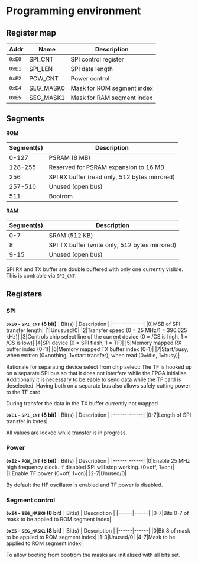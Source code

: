 # Programming environment

## Register map

| Addr  | Name | Description  |
|-------|-----|----|
| `0xE0` | SPI_CNT | SPI control register |
| `0xE1` | SPI_LEN | SPI data length |
| `0xE2` | POW_CNT | Power control |
| `0xE4` | SEG_MASK0 | Mask for ROM segment index |
| `0xE5` | SEG_MASK1 | Mask for RAM segment index |

## Segments

**ROM**

| Segment(s) | Description |
|------------|-------------|
| 0-127 | PSRAM (8 MB) |
| 128-255 | Reserved for PSRAM expansion to 16 MB |
| 256 | SPI RX buffer (read only, 512 bytes mirrored) |
| 257-510 | Unused (open bus) |
| 511 | Bootrom |

**RAM**

| Segment(s) | Description |
|------------|-------------|
| 0-7 | SRAM (512 KB) |
| 8 | SPI TX buffer (write only, 512 bytes mirrored) |
| 9-15 | Unused (open bus) |

SPI RX and TX buffer are double buffered with only one currently visible. This is contrable via `SPI_CNT`.

## Registers

### SPI

**`0xE0` - `SPI_CNT` (8 bit)**
| Bit(s) | Description |
|------|------|
|0|MSB of SPI transfer length|
|1|Unusued/0|
|2|Transfer speed (0 = 25 MHz/1 = 390.625 kHz)|
|3|Controls chip select line of the current device (0 = /CS is high, 1 = /CS is low)|
|4|SPI device (0 = SPI flash, 1 = TF)|
|5|Memory mapped RX buffer index (0-1)|
|6|Memory mapped TX buffer index (0-1)|
|7|Start/busy, when written (0=nothing, 1=start transfer), when read (0=idle, 1=busy)|

Rationale for separating device select from chip select: The TF is hooked up on a separate SPI bus so that it does not interfere while the FPGA initialise. Additionally it is necessary to be eable to send data while the TF card is deselected. Having both on a separate bus also allows safely cutting power to the TF card.

During transfer the data in the TX buffer currently not mapped

**`0xE1` - `SPI_CNT` (8 bit)**
| Bit(s) | Description |
|------|------|
|0-7|Length of SPI transfer in bytes|

All values are locked while transfer is in progress.

### Power

**`0xE2` - `POW_CNT` (8 bit)**
| Bit(s) | Description |
|------|------|
|0|Enable 25 MHz high frequency clock. If disabled SPI will stop working. (0=off, 1=on)|
|1|Enable TF power (0=off, 1=on)|
|2-7|Unused/0|

By default the HF oscillator is enabled and TF power is disabled.

### Segment control

**`0xE4` - `SEG_MASK0` (8 bit)**
| Bit(s) | Description |
|------|------|
|0-7|Bits 0-7 of mask to be applied to ROM segment index|

**`0xE5` - `SEG_MASK1` (8 bit)**
| Bit(s) | Description |
|------|------|
|0|Bit 8 of mask to be applied to ROM segment index|
|1-3|Unused/0|
|4-7|Mask to be applied to ROM segment index|

To allow booting from bootrom the masks are initialised with all bits set.
